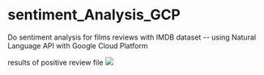 # sentiment_Analysis_GCP
Do sentiment analysis for films reviews with IMDB dataset -- using Natural Language API with Google Cloud Platform


results of positive review file
<image src="results.PNG">
